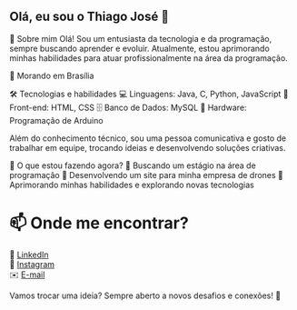 ## Olá, eu sou o Thiago José 👋

👋 Sobre mim
Olá! Sou um entusiasta da tecnologia e da programação, sempre buscando aprender e evoluir. Atualmente, estou aprimorando minhas habilidades para atuar profissionalmente na área da programação.

📍 Morando em Brasília

🛠️ Tecnologias e habilidades
  💻 Linguagens: Java, C, Python, JavaScript
  🎨 Front-end: HTML, CSS
  🗄️ Banco de Dados: MySQL
  🤖 Hardware: Programação de Arduino

Além do conhecimento técnico, sou uma pessoa comunicativa e gosto de trabalhar em equipe, trocando ideias e desenvolvendo soluções criativas.

🌱 O que estou fazendo agora?
  🔹 Buscando um estágio na área de programação
  🔹 Desenvolvendo um site para minha empresa de drones
  🔹 Aprimorando minhas habilidades e explorando novas tecnologias

# 📫 Onde me encontrar?  
🔗 [LinkedIn](https://www.linkedin.com/in/thiago-jose-tj/)  
📸 [Instagram](https://www.instagram.com/thiago_tj18/)  
✉️ [E-mail](mailto:thiago18122003@gmail.com)  
<!--🖥️ [Portfólio](https://www.seusite.com)   futuramente colocar   -->

Vamos trocar uma ideia? Sempre aberto a novos desafios e conexões! 🚀
